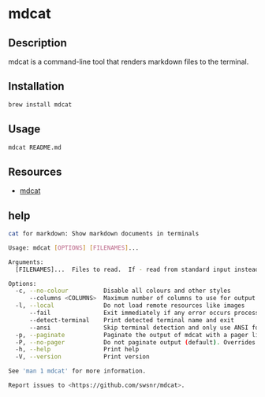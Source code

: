# mdcat

## Description

mdcat is a command-line tool that renders markdown files to the terminal.

## Installation

```bash
brew install mdcat
```

## Usage

```bash
mdcat README.md
```

## Resources

- [mdcat](https://github.com/swsnr/mdcat)

## help

```bash
cat for markdown: Show markdown documents in terminals

Usage: mdcat [OPTIONS] [FILENAMES]...

Arguments:
  [FILENAMES]...  Files to read.  If - read from standard input instead [default: -]

Options:
  -c, --no-colour          Disable all colours and other styles
      --columns <COLUMNS>  Maximum number of columns to use for output
  -l, --local              Do not load remote resources like images
      --fail               Exit immediately if any error occurs processing an input file
      --detect-terminal    Print detected terminal name and exit
      --ansi               Skip terminal detection and only use ANSI formatting
  -p, --paginate           Paginate the output of mdcat with a pager like less
  -P, --no-pager           Do not paginate output (default). Overrides an earlier --paginate
  -h, --help               Print help
  -V, --version            Print version

See 'man 1 mdcat' for more information.

Report issues to <https://github.com/swsnr/mdcat>.
```